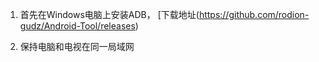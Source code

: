 1. 首先在Windows电脑上安装ADB， [下载地址(https://github.com/rodion-gudz/Android-Tool/releases)

2. 保持电脑和电视在同一局域网
